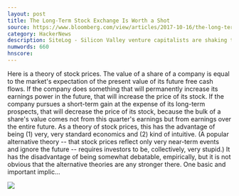 ```yaml
---
layout: post
title: The Long-Term Stock Exchange Is Worth a Shot
source: https://www.bloomberg.com/view/articles/2017-10-16/the-long-term-stock-exchange-is-worth-a-shot
category: HackerNews
description: SiteLog - Silicon Valley venture capitalists are shaking things up with "tenure voting."
numwords: 660
hnscore: 
---
```


Here is a theory of stock prices. The value of a share of a company is equal to the market's expectation of the present value of its future free cash flows. If the company does something that will permanently increase its earnings power in the future, that will increase the price of its stock. If the company pursues a short-term gain at the expense of its long-term prospects, that will decrease the price of its stock, because the bulk of a share's value comes not from this quarter's earnings but from earnings over the entire future.  As a theory of stock prices, this has the advantage of being (1) very, very standard economics and (2) kind of intuitive. (A popular alternative theory -- that stock prices reflect only very near-term events and ignore the future -- requires investors to be, collectively, very stupid.) It has the disadvantage of being somewhat debatable, empirically, but it is not obvious that the alternative theories are any stronger there.  One basic and important implic...

![](https://assets.bwbx.io/images/users/iqjWHBFdfxIU/iAjP41sc8eSI/v0/1200x838.jpg)
<!--description-->